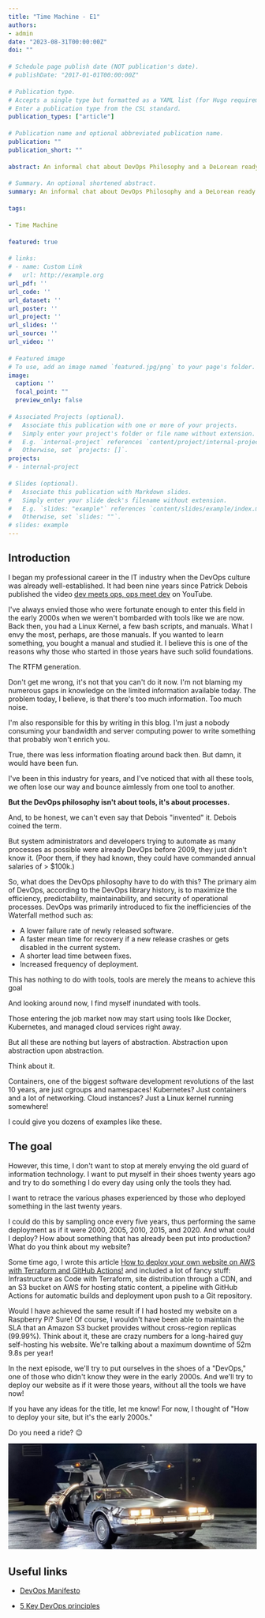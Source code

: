 ```yaml
---
title: "Time Machine - E1"
authors:
- admin
date: "2023-08-31T00:00:00Z"
doi: ""

# Schedule page publish date (NOT publication's date).
# publishDate: "2017-01-01T00:00:00Z"

# Publication type.
# Accepts a single type but formatted as a YAML list (for Hugo requirements).
# Enter a publication type from the CSL standard.
publication_types: ["article"]

# Publication name and optional abbreviated publication name.
publication: ""
publication_short: ""

abstract: An informal chat about DevOps Philosophy and a DeLorean ready to embark on a Time Travel Adventure

# Summary. An optional shortened abstract.
summary: An informal chat about DevOps Philosophy and a DeLorean ready to embark on a Time Travel Adventure

tags:

- Time Machine

featured: true

# links:
# - name: Custom Link
#   url: http://example.org
url_pdf: ''
url_code: ''
url_dataset: ''
url_poster: ''
url_project: ''
url_slides: ''
url_source: ''
url_video: ''

# Featured image
# To use, add an image named `featured.jpg/png` to your page's folder. 
image:
  caption: ''
  focal_point: ""
  preview_only: false

# Associated Projects (optional).
#   Associate this publication with one or more of your projects.
#   Simply enter your project's folder or file name without extension.
#   E.g. `internal-project` references `content/project/internal-project/index.md`.
#   Otherwise, set `projects: []`.
projects:
# - internal-project

# Slides (optional).
#   Associate this publication with Markdown slides.
#   Simply enter your slide deck's filename without extension.
#   E.g. `slides: "example"` references `content/slides/example/index.md`.
#   Otherwise, set `slides: ""`.
# slides: example
---
```


## Introduction

I began my professional career in the IT industry when the DevOps culture was already well-established. It had been nine years since Patrick Debois published the video [dev meets ops, ops meet dev](https://www.youtube.com/watch?v=EOveXZhJpr4) on YouTube.

I've always envied those who were fortunate enough to enter this field in the early 2000s when we weren't bombarded with tools like we are now. Back then, you had a Linux Kernel, a few bash scripts, and manuals. What I envy the most, perhaps, are those manuals. If you wanted to learn something, you bought a manual and studied it. I believe this is one of the reasons why those who started in those years have such solid foundations.

The RTFM generation.

Don't get me wrong, it's not that you can't do it now. I'm not blaming my numerous gaps in knowledge on the limited information available today. The problem today, I believe, is that there's too much information. Too much noise.

I'm also responsible for this by writing in this blog. I'm just a nobody consuming your bandwidth and server computing power to write something that probably won't enrich you.

True, there was less information floating around back then. But damn, it would have been fun.

I've been in this industry for years, and I've noticed that with all these tools, we often lose our way and bounce aimlessly from one tool to another.

**But the DevOps philosophy isn't about tools, it's about processes.** 

And, to be honest, we can't even say that Debois "invented" it. Debois coined the term.

But system administrators and developers trying to automate as many processes as possible were already DevOps before 2009, they just didn't know it. (Poor them, if they had known, they could have commanded annual salaries of > $100k.)

So, what does the DevOps philosophy have to do with this?
The primary aim of DevOps, according to the DevOps library history, is to maximize the efficiency, predictability, maintainability, and security of operational processes. DevOps was primarily introduced to fix the inefficiencies of the Waterfall method such as:

- A lower failure rate of newly released software.
- A faster mean time for recovery if a new release crashes or gets disabled in the current system.
- A shorter lead time between fixes.
- Increased frequency of deployment.

This has nothing to do with tools, tools are merely the means to achieve this goal

And looking around now, I find myself inundated with tools.

Those entering the job market now may start using tools like Docker, Kubernetes, and managed cloud services right away. 

But all these are nothing but layers of abstraction. Abstraction upon abstraction upon abstraction.

Think about it. 
 
Containers, one of the biggest software development revolutions of the last 10 years, are just cgroups and namespaces! Kubernetes? Just containers and a lot of networking. Cloud instances? Just a Linux kernel running somewhere!

I could give you dozens of examples like these.


## The goal

However, this time, I don't want to stop at merely envying the old guard of information technology. I want to put myself in their shoes twenty years ago and try to do something I do every day using only the tools they had.

I want to retrace the various phases experienced by those who deployed something in the last twenty years.

I could do this by sampling once every five years, thus performing the same deployment as if it were 2000, 2005, 2010, 2015, and 2020. And what could I deploy? How about something that has already been put into production? What do you think about my website?

Some time ago, I wrote this article [How to deploy your own website on AWS with Terraform and GitHub Actions!](https://ettoreciarcia.com/posts/01-iac-and-pipeline-my-personal-website/) and included a lot of fancy stuff: Infrastructure as Code with Terraform, site distribution through a CDN, and an S3 bucket on AWS for hosting static content, a pipeline with GitHub Actions for automatic builds and deployment upon push to a Git repository.

Would I have achieved the same result if I had hosted my website on a Raspberry Pi? Sure! Of course, I wouldn't have been able to maintain the SLA that an Amazon S3 bucket provides without cross-region replicas (99.99%). Think about it, these are crazy numbers for a long-haired guy self-hosting his website. We're talking about a maximum downtime of 52m 9.8s per year!

In the next episode, we'll try to put ourselves in the shoes of a "DevOps," one of those who didn't know they were in the early 2000s. And we'll try to deploy our website as if it were those years, without all the tools we have now!

If you have any ideas for the title, let me know! For now, I thought of "How to deploy your site, but it's the early 2000s."
 
Do you need a ride? :wink:

![DeLorean](DeLorean.png) 


## Useful links

- [DevOps Manifesto](https://theagileadmin.com/2010/10/15/a-devops-manifesto/)

- [5 Key DevOps principles](https://www.atlassian.com/devops/what-is-devops)